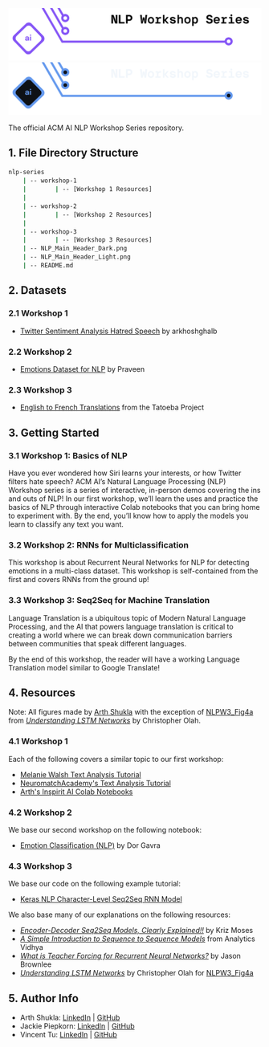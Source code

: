 <div style="display:none">
title: NLP Series
description: A 3-part series on natural language processing. Learn about text classification, RNNs, and language translation! 
</div>

![Header for Workshop 3: Seq 2 Seq for Translation](./NLP_Main_Header_Light.png#gh-light-mode-only)
![Header for Workshop 3: Seq 2 Seq for Translation](./NLP_Main_Header_Dark.png#gh-dark-mode-only)

The official ACM AI NLP Workshop Series repository.

## 1. File Directory Structure

```bash
nlp-series
    | -- workshop-1
    |        | -- [Workshop 1 Resources]
    |
    | -- workshop-2
    |        | -- [Workshop 2 Resources]
    |
    | -- workshop-3
    |        | -- [Workshop 3 Resources]
    | -- NLP_Main_Header_Dark.png
    | -- NLP_Main_Header_Light.png
    | -- README.md
```

## 2. Datasets

### 2.1 Workshop 1
- [Twitter Sentiment Analysis Hatred Speech](https://www.kaggle.com/datasets/arkhoshghalb/twitter-sentiment-analysis-hatred-speech) by arkhoshghalb

### 2.2 Workshop 2
- [Emotions Dataset for NLP](https://www.kaggle.com/datasets/praveengovi/emotions-dataset-for-nlp) by Praveen

### 2.3 Workshop 3
- [English to French Translations](http://www.manythings.org/anki) from the Tatoeba Project


## 3. Getting Started

### 3.1 Workshop 1: Basics of NLP

Have you ever wondered how Siri learns your interests, or how Twitter filters hate speech? ACM AI’s Natural Language Processing (NLP) Workshop series is a series of interactive, in-person demos covering the ins and outs of NLP!  In our first workshop, we’ll learn the uses and practice the basics of NLP through interactive Colab notebooks that you can bring home to experiment with. By the end, you’ll know how to apply the models you learn to classify any text you want.

### 3.2 Workshop 2: RNNs for Multiclassification

This workshop is about Recurrent Neural Networks for NLP for detecting emotions in a multi-class dataset. This workshop is self-contained from the first and covers RNNs from the ground up!

### 3.3 Workshop 3: Seq2Seq for Machine Translation

Language Translation is a ubiquitous topic of Modern Natural Language Processing, and the AI that powers language translation is critical to creating a world where we can break down communication barriers between communities that speak different languages.

By the end of this workshop, the reader will have a working Language Translation model similar to Google Translate!


## 4. Resources

Note: All figures made by [Arth Shukla](#5-author-info) with the exception of [NLPW3_Fig4a](./workshop-3/figures/NLPW3_Fig4a.png) from [*Understanding LSTM Networks*](https://colah.github.io/posts/2015-08-Understanding-LSTMs/) by Christopher Olah.

### 4.1 Workshop 1

Each of the following covers a similar topic to our first workshop:
- [Melanie Walsh Text Analysis Tutorial](https://melaniewalsh.github.io/Intro-Cultural-Analytics/05-Text-Analysis/04-Sentiment-Analysis.html#) 
- [NeuromatchAcademy's Text Analysis Tutorial](https://github.com/NeuromatchAcademy/course-content-dl/tree/main/tutorials)
- [Arth's Inspirit AI Colab Notebooks](https://drive.google.com/drive/folders/1y7R_lD8-OAyMD6oecoShiDl23ke5Nai0)

### 4.2 Workshop 2

We base our second workshop on the following notebook:
- [Emotion Classification (NLP)](https://www.kaggle.com/code/dorgavra/emotion-classification-nlp/notebook) by Dor Gavra

### 4.3 Workshop 3

We base our code on the following example tutorial:
- [Keras NLP Character-Level Seq2Seq RNN Model](https://keras.io/examples/nlp/lstm_seq2seq/)

We also base many of our explanations on the following resources:
- [*Encoder-Decoder Seq2Seq Models, Clearly Explained!!*](https://medium.com/analytics-vidhya/encoder-decoder-seq2seq-models-clearly-explained-c34186fbf49b) by Kriz Moses
- [*A Simple Introduction to Sequence to Sequence Models*](https://www.analyticsvidhya.com/blog/2020/08/a-simple-introduction-to-sequence-to-sequence-models/#:~:text=Sequence%20to%20Sequence%20) from Analytics Vidhya
- [*What is Teacher Forcing for Recurrent Neural Networks?*](https://machinelearningmastery.com/teacher-forcing-for-recurrent-neural-networks/) by Jason Brownlee
- [*Understanding LSTM Networks*](https://colah.github.io/posts/2015-08-Understanding-LSTMs/) by Christopher Olah for [NLPW3_Fig4a](./workshop-3/figures/NLPW3_Fig4a.png)


## 5. Author Info

- Arth Shukla: [LinkedIn](https://www.linkedin.com/in/arth-shukla/) | [GitHub](https://github.com/arth-shukla)
- Jackie Piepkorn: [LinkedIn](https://www.linkedin.com/in/jackie-piepkorn-70295418a/) | [GitHub](https://github.com/jackiepiepkorn)
- Vincent Tu: [LinkedIn](https://www.linkedin.com/in/vincent-tu-422b18208/) | [GitHub](https://github.com/alckasoc)
